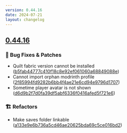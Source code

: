 ```yaml
---
version: 0.44.16
date: 2024-07-21
layout: changelog
---
```

## [0.44.16](#0.44.16)
### 🐛 Bug Fixes & Patches

- Quilt fabric version cannot be installed ([b5fab44777c410f18c8e92ef061060a68849088e](https://github.com/Voxelum/x-minecraft-launcher/commit/b5fab44777c410f18c8e92ef061060a68849088e))
- Cannot import orphan modrinth profile ([2f85994fd9282b6bb4f4ae21e6cd94e9796d1707](https://github.com/Voxelum/x-minecraft-launcher/commit/2f85994fd9282b6bb4f4ae21e6cd94e9796d1707))
- Sometime player avatar is not shown ([d6d9b2f7d0fa39df5abf6336f0416afed5f721e6](https://github.com/Voxelum/x-minecraft-launcher/commit/d6d9b2f7d0fa39df5abf6336f0416afed5f721e6))
### 🏗️ Refactors

- Make saves folder linkable ([a133e9e6b736a5cd46ae20625bda69c5ce016bd2](https://github.com/Voxelum/x-minecraft-launcher/commit/a133e9e6b736a5cd46ae20625bda69c5ce016bd2))
